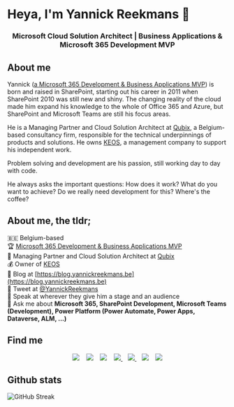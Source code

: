 # Heya, I'm Yannick Reekmans 🚀
<h3 align="center">Microsoft Cloud Solution Architect | Business Applications & Microsoft 365 Development MVP</h3>

## About me
Yannick ([a Microsoft 365 Development & Business Applications MVP](https://mvp.microsoft.com/en-us/PublicProfile/5003400)) is born and raised in SharePoint, starting out his career in 2011 when SharePoint 2010 was still new and shiny. The changing reality of the cloud made him expand his knowledge to the whole of Office 365 and Azure, but SharePoint and Microsoft Teams are still his focus areas. 

He is a Managing Partner and Cloud Solution Architect at [Qubix](https://www.qubix.be), a Belgium-based consultancy firm, responsible for the technical underpinnings of products and solutions.
He owns [KEOS](https://www.keos.be), a management company to support his independent work.

Problem solving and development are his passion, still working day to day with code. 

He always asks the important questions: How does it work? What do you want to achieve? Do we really need development for this? Where's the coffee?

## About me, the tldr;  
:belgium: Belgium-based  
🏆 [Microsoft 365 Development & Business Applications MVP](https://mvp.microsoft.com/en-us/PublicProfile/5003400)  
🔭 Managing Partner and Cloud Solution Architect at [Qubix](https://www.qubix.be)  
💰 Owner of [KEOS](https://www.keos.be)  
📝 Blog at [https://blog.yannickreekmans.be](https://blog.yannickreekmans.be)  
🐣 Tweet at [@YannickReekmans](https://twitter.com/YannickReekmans)  
🎤 Speak at wherever they give him a stage and an audience  
💬 Ask me about **Microsoft 365, SharePoint Development, Microsoft Teams (Development), Power Platform (Power Automate, Power Apps, Dataverse, ALM, ...)**

## Find me
<p align='center'>
   <a href="https://blog.yannickreekmans.be" title="Website Yannick Reekmans" style="text-decoration: none;">
     <img src="https://img.shields.io/badge/Blog-%232c3036.svg?&style=for-the-badge&logoColor=white" />
  </a>&nbsp;&nbsp;
  <a href="https://twitter.com/yannickreekmans" style="text-decoration: none;">
     <img src="https://img.shields.io/badge/twitter-%231DA1F2.svg?&style=for-the-badge&logo=twitter&logoColor=white&countColor=%232ea44f" />
  </a>&nbsp;&nbsp;
  <a href="https://www.linkedin.com/in/yannickreekmans" style="text-decoration: none;">
     <img src="https://img.shields.io/badge/linkedin-%230077B5.svg?&style=for-the-badge&logo=linkedin&logoColor=white" />
  </a>&nbsp;&nbsp;
   <a href="https://mvp.microsoft.com/en-us/PublicProfile/5003400" title="MVP Profile Yannick Reekmans">
     <img src="https://img.shields.io/badge/MVP-Business%20Applications-%231570a6.svg?&style=for-the-badge&logo=microsoft&logoColor=white" />
  </a>&nbsp;&nbsp;
  <a href="https://mvp.microsoft.com/en-us/PublicProfile/5003400" title="MVP Profile Yannick Reekmans">
     <img src="https://img.shields.io/badge/MVP-M365%20Development-%231570a6.svg?&style=for-the-badge&logo=microsoft&logoColor=white" />
  </a>&nbsp;&nbsp;
  <a href="https://www.qubix.be" title="Qubix" style="text-decoration: none;">
    <img src="https://img.shields.io/badge/Qubix-%2357fc55.svg?&style=for-the-badge" />        
  </a>&nbsp;&nbsp;
  <a href="https://www.keos.be" title="KEOS" style="text-decoration: none;">
    <img src="https://img.shields.io/badge/KEOS-%23ed5e25.svg?&style=for-the-badge" />        
  </a>
</p>

## Github stats
![GitHub Streak](https://github-readme-streak-stats.herokuapp.com?user=YannickRe&count_private=true&theme=neon-dark&hide_border=true)
